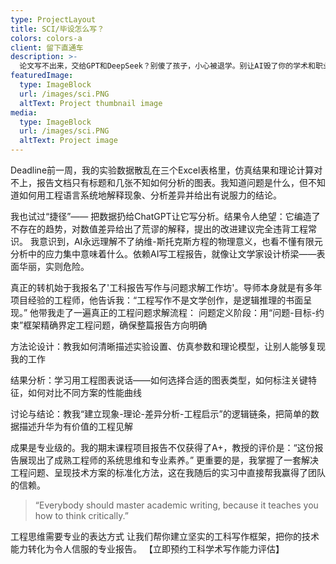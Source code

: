 ```yaml
---
type: ProjectLayout
title: SCI/毕设怎么写？
colors: colors-a
client: 留下直通车
description: >-
  论文写不出来，交给GPT和DeepSeek？别傻了孩子，小心被退学。别让AI毁了你的学术和职业生涯！！！申研申博暂时没有文章或是在投被拒？专业的辅导和审稿让SCI不再困难。
featuredImage:
  type: ImageBlock
  url: /images/sci.PNG
  altText: Project thumbnail image
media:
  type: ImageBlock
  url: /images/sci.PNG
  altText: Project image
---
```


Deadline前一周，我的实验数据散乱在三个Excel表格里，仿真结果和理论计算对不上，报告文档只有标题和几张不知如何分析的图表。我知道问题是什么，但不知道如何用工程语言系统地解释现象、分析差异并给出有说服力的结论。

我也试过“捷径”—— 把数据扔给ChatGPT让它写分析。结果令人绝望：它编造了不存在的趋势，对数值差异给出了荒谬的解释，提出的改进建议完全违背工程常识。 我意识到，AI永远理解不了纳维-斯托克斯方程的物理意义，也看不懂有限元分析中的应力集中意味着什么。依赖AI写工程报告，就像让文学家设计桥梁——表面华丽，实则危险。

真正的转机始于我报名了'工科报告写作与问题求解工作坊'。导师本身就是有多年项目经验的工程师，他告诉我：“工程写作不是文学创作，是逻辑推理的书面呈现。” 他带我走了一遍真正的工程问题求解流程：
问题定义阶段：用“问题-目标-约束”框架精确界定工程问题，确保整篇报告方向明确

方法论设计：教我如何清晰描述实验设置、仿真参数和理论模型，让别人能够复现我的工作

结果分析：学习用工程图表说话——如何选择合适的图表类型，如何标注关键特征，如何对比不同方案的性能曲线

讨论与结论：教我“建立现象-理论-差异分析-工程启示”的逻辑链条，把简单的数据描述升华为有价值的工程见解

成果是专业级的。我的期末课程项目报告不仅获得了A+，教授的评价是：“这份报告展现出了成熟工程师的系统思维和专业素养。” 更重要的是，我掌握了一套解决工程问题、呈现技术方案的标准化方法，这在我随后的实习中直接帮我赢得了团队的信赖。

> “Everybody should master academic writing, because it teaches you how to think critically.”

工程思维需要专业的表达方式
让我们帮你建立坚实的工科写作框架，把你的技术能力转化为令人信服的专业报告。
【立即预约工科学术写作能力评估】
